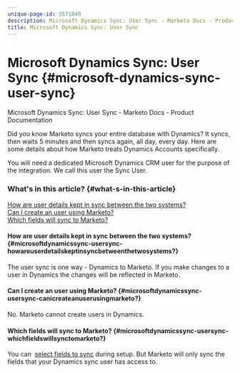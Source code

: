 ```yaml
---
unique-page-id: 3571840
description: Microsoft Dynamics Sync: User Sync - Marketo Docs - Product Documentation
title: Microsoft Dynamics Sync: User Sync
---
```


# Microsoft Dynamics Sync: User Sync {#microsoft-dynamics-sync-user-sync}

Microsoft Dynamics Sync: User Sync - Marketo Docs - Product Documentation

Did you know Marketo syncs your entire database with Dynamics? It syncs, then waits 5 minutes and then syncs again, all day, every day. Here are some details about how Marketo treats Dynamics Accounts specifically.

You will need a dedicated Microsoft Dynamics CRM user for the purpose of the integration. We call this user the Sync User.

### What's in this article? {#what-s-in-this-article}

[How are user details kept in sync between the two systems?](#microsoftdynamicssync-usersync-howareuserdetailskeptinsyncbetweenthetwosystems?)  
[Can I create an user using Marketo?](#microsoftdynamicssync-usersync-canicreateanuserusingmarketo?)  
[Which fields will sync to Marketo?](#microsoftdynamicssync-usersync-whichfieldswillsynctomarketo?)

#### How are user details kept in sync between the two systems? {#microsoftdynamicssync-usersync-howareuserdetailskeptinsyncbetweenthetwosystems?}

The user sync is one way - Dynamics to Marketo. If you make changes to a user in Dynamics the changes will be reflected in Marketo.&nbsp;

#### Can I create an user using Marketo? {#microsoftdynamicssync-usersync-canicreateanuserusingmarketo?}

No. Marketo cannot create users in Dynamics.

#### Which fields will sync to Marketo? {#microsoftdynamicssync-usersync-whichfieldswillsynctomarketo?}

You can&nbsp; [select fields to sync](https://docs.marketo.com/pages/viewpage.action?pageId=3571830#Step3of3:ConnectMicrosoftDynamicswithMarketo(Online)-SelectFieldstoSync)&nbsp;during setup. But Marketo will only sync the fields that your Dynamics sync user has access to.
